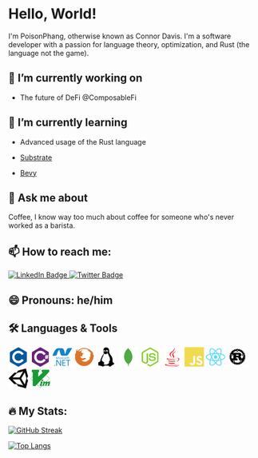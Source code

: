 # Hello, World!

I'm PoisonPhang, otherwise known as Connor Davis. I'm a software developer with a passion for language theory, optimization, and Rust (the language not the game).

## 🔭 I’m currently working on 

* The future of DeFi @ComposableFi

## 🌱 I’m currently learning 

* Advanced usage of the Rust language

* [Substrate](https://github.com/paritytech/substrate)

* [Bevy](https://github.com/bevyengine/bevy)

## 💬 Ask me about 

Coffee, I know way too much about coffee for someone who's never worked as a barista.

## 📫 How to reach me: 

<div id="badges">
  <a href="https://www.linkedin.com/in/connor-davis-13bb99148/">
    <img src="https://img.shields.io/badge/LinkedIn-blue?style=for-the-badge&logo=linkedin&logoColor=white" alt="LinkedIn Badge"/>
  </a>
  <a href="https://twitter.com/PoisonPhang">
    <img src="https://img.shields.io/badge/Twitter-blue?style=for-the-badge&logo=twitter&logoColor=white" alt="Twitter Badge"/>
  </a>
</div>

## 😄 Pronouns: he/him

## :hammer_and_wrench: Languages & Tools

<div>
<img src="https://github.com/devicons/devicon/blob/master/icons/c/c-plain.svg" alt="C" width="40" height="40"/>
<img src="https://github.com/devicons/devicon/blob/master/icons/csharp/csharp-plain.svg" alt="CSharp" width="40" height="40"/>
<img src="https://github.com/devicons/devicon/blob/master/icons/dot-net/dot-net-plain-wordmark.svg" alt=".NET" width="40" height="40"/>
<img src="https://github.com/devicons/devicon/blob/master/icons/firefox/firefox-plain.svg" alt="Firefox" width="40" height="40"/>
<img src="https://github.com/devicons/devicon/blob/master/icons/linux/linux-plain.svg" alt="Linux" width="40" height="40"/>
<img src="https://github.com/devicons/devicon/blob/master/icons/mongodb/mongodb-plain.svg" alt="MongoDB" width="40" height="40"/>
<img src="https://github.com/devicons/devicon/blob/master/icons/nodejs/nodejs-original.svg" alt="NodeJS" width="40" height="40"/>
<img src="https://github.com/devicons/devicon/blob/master/icons/java/java-plain.svg" alt="Java" width="40" height="40"/>
<img src="https://github.com/devicons/devicon/blob/master/icons/javascript/javascript-plain.svg" alt="JavaScript" width="40" height="40"/>
<img src="https://github.com/devicons/devicon/blob/master/icons/react/react-original.svg" alt="React" width="40" height="40"/>
<img src="https://github.com/devicons/devicon/blob/master/icons/rust/rust-plain.svg" alt="Rust" width="40" height="40"/>
<img src="https://github.com/devicons/devicon/blob/master/icons/unity/unity-original.svg" alt="Unity" width="40" height="40"/>
<img src="https://github.com/devicons/devicon/blob/master/icons/vim/vim-plain.svg" alt="Vim" width="40" height="40"/>
</div>

## :fire: My Stats:

[![GitHub Streak](https://github-readme-stats.vercel.app/api?username=PoisonPhang&show_icons=true&bg_color=161320&text_color=D9E0EE&icon_color=DDB6F2&title_color=96CDFB)](https://github.com/anuraghazra/github-readme-stats)

[![Top Langs](https://github-readme-stats.vercel.app/api/top-langs/?username=PoisonPhang&layout=compact&bg_color=161320&text_color=D9E0EE&icon_color=DDB6F2&title_color=96CDFB)](https://github.com/anuraghazra/github-readme-stats)

